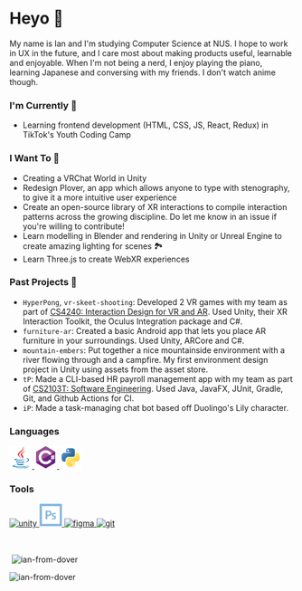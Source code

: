 # Heyo 👋
My name is Ian and I'm studying Computer Science at NUS. I hope to work in UX in the future, and I care most about making products useful, learnable and enjoyable. When I'm not being a nerd, I enjoy playing the piano, learning Japanese and conversing with my friends. I don't watch anime though.

### I'm Currently 🤹
- Learning frontend development (HTML, CSS, JS, React, Redux) in TikTok's Youth Coding Camp

### I Want To 🎯
- Creating a VRChat World in Unity
- Redesign Plover, an app which allows anyone to type with stenography, to give it a more intuitive user experience
- Create an open-source library of XR interactions to compile interaction patterns across the growing discipline. Do let me know in an issue if you're willing to contribute! 
- Learn modelling in Blender and rendering in Unity or Unreal Engine to create amazing lighting for scenes 🏞
- Learn Three.js to create WebXR experiences

### Past Projects 🎒
- `HyperPong`, `vr-skeet-shooting`: Developed 2 VR games with my team as part of [CS4240: Interaction Design for VR and AR](https://nusmods.com/modules/CS4240/interaction-design-for-virtual-and-augmented-reality). Used Unity, their XR Interaction Toolkit, the Oculus Integration package and C#.
- `furniture-ar`: Created a basic Android app that lets you place AR furniture in your surroundings. Used Unity, ARCore and C#.
- `mountain-embers`: Put together a nice mountainside environment with a river flowing through and a campfire. My first environment design project in Unity using assets from the asset store.
- `tP`: Made a CLI-based HR payroll management app with my team as part of [CS2103T: Software Engineering](https://nusmods.com/modules/CS2103T/software-engineering). Used Java, JavaFX, JUnit, Gradle, Git, and Github Actions for CI.
- `iP`: Made a task-managing chat bot based off Duolingo's Lily character.

### Languages
<p align="left"> 
  <a href="https://www.java.com" target="_blank" rel="noreferrer"> 
    <img src="https://raw.githubusercontent.com/devicons/devicon/master/icons/java/java-original.svg" alt="java" width="40" height="40"/> 
  </a>
  <a href="https://www.w3schools.com/cs/" target="_blank" rel="noreferrer"> 
    <img src="https://raw.githubusercontent.com/devicons/devicon/master/icons/csharp/csharp-original.svg" alt="csharp" width="40" height="40"/> 
  </a> 
  <a href="https://www.python.org" target="_blank" rel="noreferrer"> 
    <img src="https://raw.githubusercontent.com/devicons/devicon/master/icons/python/python-original.svg" alt="python" width="40" height="40"/> 
  </a> 
</p>

### Tools
<p>
  <a href="https://unity.com/" target="_blank" rel="noreferrer"> 
    <img src="https://www.vectorlogo.zone/logos/unity3d/unity3d-icon.svg" alt="unity" width="40" height="40"/> 
  </a> 
  <a href="https://www.photoshop.com/en" target="_blank" rel="noreferrer"> 
    <img src="https://raw.githubusercontent.com/devicons/devicon/master/icons/photoshop/photoshop-line.svg" alt="photoshop" width="40" height="40"/> 
  </a> 
  <a href="https://www.figma.com/" target="_blank" rel="noreferrer"> 
    <img src="https://www.vectorlogo.zone/logos/figma/figma-icon.svg" alt="figma" width="40" height="40"/> 
  </a> 
  <a href="https://git-scm.com/" target="_blank" rel="noreferrer"> 
    <img src="https://www.vectorlogo.zone/logos/git-scm/git-scm-icon.svg" alt="git" width="40" height="40"/> 
  </a> 
</p>

<br>
<p>&nbsp;<img align="center" src="https://github-readme-stats.vercel.app/api?username=ian-from-dover&show_icons=true&title_color=0061ff&bg_color=ffffff&hide_border=true&locale=en" alt="ian-from-dover" />
</p>

<p align="left"> 
  <img src="https://komarev.com/ghpvc/?username=ian-from-dover&label=Profile%20views&color=77bb41&style=flat" alt="ian-from-dover" /> 
</p>

<!--
**ianhiccups/ianhiccups** is a ✨ _special_ ✨ repository because its `README.md` (this file) appears on your GitHub profile.

Here are some ideas to get you started:

- 🔭 I’m currently working on ...
- 🌱 I’m currently learning ...
- 👯 I’m looking to collaborate on ...
- 🤔 I’m looking for help with ...
- 💬 Ask me about ...
- 📫 How to reach me: ...
-->
